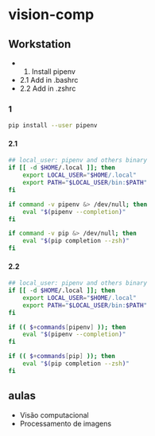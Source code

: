 # vision-comp

## Workstation
 - 1. Install pipenv 
 - 2.1 Add in .bashrc
 - 2.2 Add in .zshrc

### 1
```bash
pip install --user pipenv
```

#### 2.1
```bash
## local_user: pipenv and others binary
if [[ -d $HOME/.local ]]; then
    export LOCAL_USER="$HOME/.local"
    export PATH="$LOCAL_USER/bin:$PATH"
fi

if command -v pipenv &> /dev/null; then
    eval "$(pipenv --completion)"
fi

if command -v pip &> /dev/null; then
    eval "$(pip completion --zsh)"
fi
```

#### 2.2
```zsh
## local_user: pipenv and others binary
if [[ -d $HOME/.local ]]; then
    export LOCAL_USER="$HOME/.local"
    export PATH="$LOCAL_USER/bin:$PATH"
fi

if (( $+commands[pipenv] )); then
    eval "$(pipenv --completion)"
fi

if (( $+commands[pip] )); then
    eval "$(pip completion --zsh)"
fi
```

## aulas
 - Visão computacional
 - Processamento de imagens
